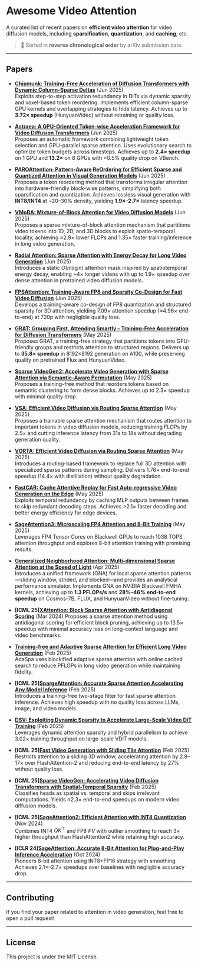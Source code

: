 # Awesome Video Attention

A curated list of recent papers on **efficient video attention** for video diffusion models, including **sparsification**, **quantization**, and **caching**, etc.

> 📌 Sorted in **reverse chronological order** by arXiv submission date.

---

## Papers

- **[Chipmunk: Training-Free Acceleration of Diffusion Transformers with Dynamic Column-Sparse Deltas](https://arxiv.org/abs/2406.01974)** (Jun 2025)  
  Exploits step-to-step activation redundancy in DiTs via dynamic sparsity and voxel-based token reordering. Implements efficient column-sparse GPU kernels and overlapping strategies to hide latency. Achieves up to **3.72× speedup** (HunyuanVideo) without retraining or quality loss.

- **[Astraea: A GPU-Oriented Token-wise Acceleration Framework for Video Diffusion Transformers](https://arxiv.org/abs/2406.03544)** (Jun 2025)  
  Proposes an automatic framework combining lightweight token selection and GPU-parallel sparse attention. Uses evolutionary search to optimize token budgets across timesteps. Achieves up to **2.4× speedup** on 1 GPU and **13.2×** on 8 GPUs with <0.5% quality drop on VBench.

- **[PAROAttention: Pattern-Aware ReOrdering for Efficient Sparse and Quantized Attention in Visual Generation Models](https://arxiv.org/abs/2406.13241)** (Jun 2025)  
  Proposes a token reordering method that transforms irregular attention into hardware-friendly block-wise patterns, simplifying both sparsification and quantization. Achieves lossless visual generation with **INT8/INT4** at ~20–30% density, yielding **1.9×–2.7×** latency speedup.

- **[VMoBA: Mixture-of-Block Attention for Video Diffusion Models](https://arxiv.org/abs/2406.19482)** (Jun 2025)  
  Proposes a sparse mixture-of-block attention mechanism that partitions video tokens into 1D, 2D, and 3D blocks to exploit spatio-temporal locality, achieving ≈2.9× lower FLOPs and 1.35× faster training/inference in long video generation.

- **[Radial Attention: Sparse Attention with Energy Decay for Long Video Generation](https://arxiv.org/abs/2406.18282)** (Jun 2025)  
  Introduces a static $O(n\log n)$ attention mask inspired by spatiotemporal energy decay, enabling ~4× longer videos with up to 1.9× speedup over dense attention in pretrained video diffusion models.

- **[FPSAttention: Training-Aware FP8 and Sparsity Co-Design for Fast Video Diffusion](https://arxiv.org/abs/2406.13537)** (Jun 2025)  
  Develops a training-aware co-design of FP8 quantization and structured sparsity for 3D attention, yielding 7.09× attention speedup (≈4.96× end-to-end) at 720p with negligible quality loss.

- **[GRAT: Grouping First, Attending Smartly – Training-Free Acceleration for Diffusion Transformers](https://arxiv.org/abs/2406.08432)** (May 2025)  
  Proposes GRAT, a training-free strategy that partitions tokens into GPU-friendly groups and restricts attention to structured regions. Delivers up to **35.8× speedup** in 8192×8192 generation on A100, while preserving quality on pretrained Flux and HunyuanVideo.

- **[Sparse VideoGen2: Accelerate Video Generation with Sparse Attention via Semantic-Aware Permutation](https://arxiv.org/abs/2405.18399)** (May 2025)  
  Proposes a training-free method that reorders tokens based on semantic clustering to form dense blocks. Achieves up to 2.3× speedup with minimal quality drop.

- **[VSA: Efficient Video Diffusion via Routing Sparse Attention](https://arxiv.org/abs/2505.13389)** (May 2025)  
Proposes a trainable sparse attention mechanism that routes attention to important tokens in video diffusion models, reducing training FLOPs by 2.5× and cutting inference latency from 31s to 18s without degrading generation quality.

- **[VORTA: Efficient Video Diffusion via Routing Sparse Attention](https://arxiv.org/abs/2405.17190)** (May 2025)  
  Introduces a routing-based framework to replace full 3D attention with specialized sparse patterns during sampling. Delivers 1.76× end-to-end speedup (14.4× with distillation) without quality degradation.

- **[FastCAR: Cache Attentive Replay for Fast Auto-regressive Video Generation on the Edge](https://arxiv.org/abs/2405.16828)** (May 2025)  
  Exploits temporal redundancy by caching MLP outputs between frames to skip redundant decoding steps. Achieves >2.1× faster decoding and better energy efficiency for edge devices.

- **[SageAttention3: Microscaling FP4 Attention and 8-Bit Training](https://arxiv.org/abs/2405.11218)** (May 2025)  
  Leverages FP4 Tensor Cores on Blackwell GPUs to reach 1038 TOPS attention throughput and explores 8-bit attention training with promising results.

- **[Generalized Neighborhood Attention: Multi-dimensional Sparse Attention at the Speed of Light](https://arxiv.org/abs/2404.14134)** (Apr 2025)  
  Introduces a unified framework (GNA) for local sparse attention patterns—sliding window, strided, and blocked—and provides an analytical performance simulator. Implements GNA on NVIDIA Blackwell FMHA kernels, achieving up to **1.3 PFLOPs/s** and **28%–46% end-to-end speedup** on Cosmos-7B, FLUX, and HunyuanVideo without fine-tuning.


- **\[ICML 25\][XAttention: Block Sparse Attention with Antidiagonal Scoring](https://arxiv.org/abs/2503.16428)** (Mar 2024)
Proposes a sparse attention method using antidiagonal scoring for efficient block pruning, achieving up to 13.5× speedup with minimal accuracy loss on long-context language and video benchmarks.

- **[Training-free and Adaptive Sparse Attention for Efficient Long Video Generation](https://arxiv.org/abs/2402.16592)** (Feb 2025)  
  AdaSpa uses blockified adaptive sparse attention with online cached search to reduce PFLOPs in long video generation while maintaining fidelity.

- **\[ICML 25\][SpargeAttention: Accurate Sparse Attention Accelerating Any Model Inference](https://arxiv.org/abs/2402.15334)** (Feb 2025)  
  Introduces a training-free two-stage filter for fast sparse attention inference. Achieves high speedup with no quality loss across LLMs, image, and video models.

- **[DSV: Exploiting Dynamic Sparsity to Accelerate Large-Scale Video DiT Training](https://arxiv.org/abs/2402.12730)** (Feb 2025)  
  Leverages dynamic attention sparsity and hybrid parallelism to achieve 3.02× training throughput on large-scale VDiT models.

- **\[ICML 25\][Fast Video Generation with Sliding Tile Attention](https://arxiv.org/abs/2402.11135)** (Feb 2025)  
  Restricts attention to a sliding 3D window, accelerating attention by 2.8–17× over FlashAttention-2 and reducing end-to-end latency by 27% without quality loss.

- **\[ICML 25\][Sparse VideoGen: Accelerating Video Diffusion Transformers with Spatial-Temporal Sparsity](https://arxiv.org/abs/2402.10755)** (Feb 2025)  
  Classifies heads as spatial vs. temporal and skips irrelevant computations. Yields ≈2.3× end-to-end speedups on modern video diffusion models.

- **\[ICML 25\][SageAttention2: Efficient Attention with INT4 Quantization](https://arxiv.org/abs/2311.09913)** (Nov 2024)  
  Combines INT4 $QK^\top$ and FP8 $PV$ with outlier smoothing to reach 3× higher throughput than FlashAttention2 while retaining high accuracy.

- **\[ICLR 24\][SageAttention: Accurate 8-Bit Attention for Plug-and-Play Inference Acceleration](https://arxiv.org/abs/2310.15488)** (Oct 2024)  
  Pioneers 8-bit attention using INT8+FP16 strategy with smoothing. Achieves 2.1×–2.7× speedups over baselines with negligible accuracy drop.

---

## Contributing

If you find your paper related to attention in video generation, feel free to open a pull request!

---

## License

This project is under the MIT License.
